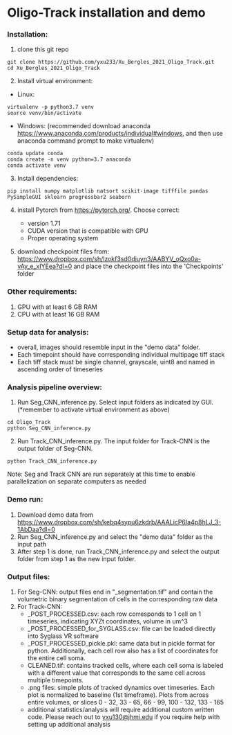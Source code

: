 # Oligo-Track installation and demo

### Installation:
1. clone this git repo
```
git clone https://github.com/yxu233/Xu_Bergles_2021_Oligo_Track.git
cd Xu_Bergles_2021_Oligo_Track
```

2. Install virtual environment:
- Linux:
```
virtualenv -p python3.7 venv
source venv/bin/activate
```
- Windows: (recommended download anaconda https://www.anaconda.com/products/individual#windows, and then use anaconda command prompt to make virtualenv)
```
conda update conda
conda create -n venv python=3.7 anaconda
conda activate venv
```

3. Install dependencies:
```
pip install numpy matplotlib natsort scikit-image tifffile pandas PySimpleGUI sklearn progressbar2 seaborn
```

4. install Pytorch from https://pytorch.org/. Choose correct:
	- version 1.71
	- CUDA version that is compatible with GPU
	- Proper operating system

5. download checkpoint files from:  https://www.dropbox.com/sh/lzokf3sd0diuyn3/AABYV_oQxo0a-vAy_e_xIYEea?dl=0 and place the checkpoint files into the 'Checkpoints' folder


### Other requirements:
1. GPU with at least 6 GB RAM
2. CPU with at least 16 GB RAM
   
### Setup data for analysis:
* overall, images should resemble input in the "demo data" folder.
* Each timepoint should have corresponding individual multipage tiff stack
* Each tiff stack must be single channel, grayscale, uint8 and named in ascending order of timeseries
   
### Analysis pipeline overview:
1. Run Seg_CNN_inference.py. Select input folders as indicated by GUI. (*remember to activate virtual environment as above)
```
cd Oligo_Track
python Seg_CNN_inference.py
```

2. Run Track_CNN_inference.py. The input folder for Track-CNN is the output folder of Seg-CNN.
```
python Track_CNN_inference.py
```

Note: Seg and Track CNN are run separately at this time to enable parallelization on separate computers as needed


### Demo run:
1. Download demo data from https://www.dropbox.com/sh/kebq4sypu6zkdrb/AAALicP6Ia4p8hLJ_3-1AbDaa?dl=0
2. Run Seg_CNN_inference.py and select the "demo data" folder as the input path
3. After step 1 is done, run Track_CNN_inference.py and select the output folder from step 1 as the new input folder.


### Output files:
1. For Seg-CNN: output files end in "_segmentation.tif" and contain the volumetric binary segmentation of cells in the corresponding raw data
2. For Track-CNN:
	- _POST_PROCESSED.csv: each row corresponds to 1 cell on 1 timeseries, indicating XYZt coordinates, volume in um^3
	- _POST_PROCESSED_for_SYGLASS.csv: file can be loaded directly into Syglass VR software
	- _POST_PROCESSED_pickle.pkl: same data but in pickle format for python. Additionally, each cell row also has a list of coordinates for the entire cell soma.
	- CLEANED.tif: contains tracked cells, where each cell soma is labeled with a different value that corresponds to the same cell across multiple timepoints.
 	- .png files: simple plots of tracked dynamics over timeseries. Each plot is normalized to baseline (1st timeframe). Plots from across entire volumes, or slices 0 - 32, 33 - 65, 66 - 99, 100 - 132, 133 - 165
	- additional statistics/analysis will require additional custom written code. Please reach out to yxu130@jhmi.edu if you require help with setting up additional analysis
	



 
